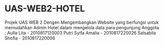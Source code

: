 # UAS-WEB2-HOTEL

Projek UAS WEB 2 Dengen Mengembangkan Website yang berfungsi untuk memudahkan Admin Hotel dalam mengelola data para pengunjung
Anggota :
AulIa Lita - 2010817120003
Putri Syifa Amalia - 2010817220026
Salsabila Shofia - 2010817220006
